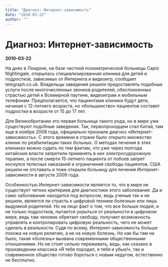 ```yaml
---
title: "Диагноз: Интернет-зависимость"
date: "2010-03-22"
author: ""
---
```


# Диагноз: Интернет-зависимость

**2010-03-22** 

На днях в Лондоне, на базе частной психиатрической больницы Capio Nightingale, открылась специализированная клиника для детей и подростков, зависимых от Интернета и видеоигр, сообщает telegraph.co.uk. Владельцы заведения решили предоставлять подобные услуги после многочисленных звонков родителей, обеспокоенных страстью детей к Всемирной паутине, видеоиграм и мобильным телефонам. Предполагается, что пациентами клиники будут дети, начиная с 12-летнего возраста, но «большинство» пациентов составят подростки в возрасте от 15 до 17 лет.

Для Великобритании это первая больница такого рода, но в мире уже существуют подобные заведения. Так, первопроходцем стал Китай, там еще в ноябре 2008 года, официально признали диагноз «Интернет-зависимость». С этого времени в стране было открыто множество клиник по реабилитации таких больных. О методах лечения в этих клиниках можно судить по тем фактам, что уже через полгода китайские власти запретили применять в них электросудорожную терапию, а после смерти 15-летнего пациента от побоев запрет коснулся телесных наказаний и ограничения свободы пациентов. США решили не отставать и тоже открыли больницу для лечения Интернет-зависимости в августе 2009 года.

Особенностью Интернет-зависимости является то, что в мире не существует четких критериев для диагностики этого заболевания. Да и само заболевание находится под вопросом, ведь ученые так и не решили, является ли страсть к цифровой технике болезнью или лишь выдумкой родителей. Но на лицо факт о том, что все больше людей, и не только подростков, пытается укрыться от реальности в цифровом мире, ведь там человек обретает свободу, получает возможность управлять и контролировать цифровую реальность, чего не может сделать в реальности. Судя по всему, Интернет-зависимость больше похожа на новую религию, а не на новую болезнь. Но как бы там ни было, такая «болезнь» вызвана современными общественными отношениями. Но не стоит сильно переживать, ведь, как сказано в произведении классика «Я тебя породил, я тебя и убью!», так и современное общество готово бороться с новым недугом, естественно не бесплатно.